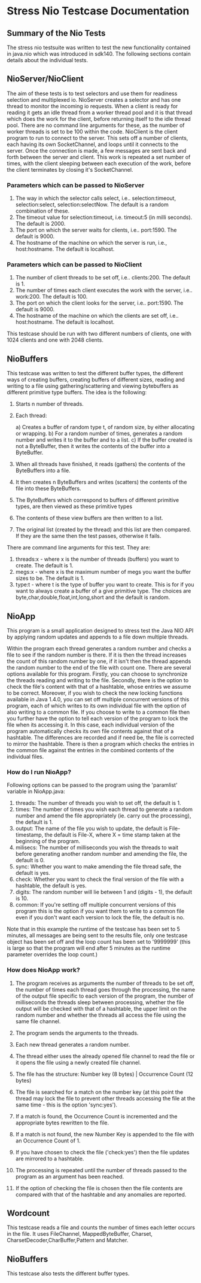 Stress Nio Testcase Documentation 
=================================

Summary of the Nio Tests
--------------------------

The stress nio testsuite was written to test the new functionality contained in java.nio which was introduced in sdk140. The following sections contain details about the individual tests.

NioServer/NioClient
-------------------

The aim of these tests is to test selectors and use them for readiness selection and multiplexed io. NioServer creates a selector and has one thread to monitor the incoming io requests. When a client is ready for reading it gets an idle thread from a worker thread pool and it is that thread which does the work for the client, before returning itself to the idle thread pool. There are no command line arguments for these, as the number of worker threads is set to be 100 within the code. NioClient is the client program to run to connect to the server. This sets off a number of clients, each having its own SocketChannel, and loops until it connects to the server. Once the connection is made, a few messages are sent back and forth between the server and client. This work is repeated a set number of times, with the client sleeping between each execution of the work, before the client terminates by closing it's SocketChannel.  

### Parameters which can be passed to NioServer ###
1. The way in which the selector calls select,  i.e.. selection:timeout, selection:select, selection:selectNow.  The default is a random combination of these.
2. The timeout value for selection:timeout, i.e. timeout:5 (in milli seconds).  The default is 2000.
3. The port on which the server waits for clients,  i.e.. port:1590.  The default is 9000.
4. The hostname of the machine on which the server is run, i.e., host:hostname.  The default is localhost.

### Parameters which can be passed to NioClient ###
1. The number of client threads to be set off,  i.e.. clients:200.  The default is 1.
2. The number of times each client executes the work with the server,  i.e.. work:200.  The default is 100.
3. The port on which the client looks for the server,  i.e.. port:1590.  The default is 9000.
4. The hostname of the machine on which the clients are set off,  i.e.. host:hostname.  The default is localhost.

This testcase should be run with two different numbers of clients, one with 1024 clients and one with 2048 clients.

NioBuffers
----------

This testcase was written to test the different buffer types, the different ways of creating buffers, creating buffers of different sizes, reading and writing to a file using gathering/scattering and viewing bytebuffers as different primitive type buffers. The idea is the following:
1. Starts n number of threads.
2. Each thread:
   
	a)  Creates a buffer of random type t, of random size, by either allocating or wrapping.
    b)  For a random number of times, generates a random number and writes it to the buffer and to a list.
    c)  If the buffer created is not a ByteBuffer, then it writes the contents of the buffer into a ByteBuffer.
3. When all threads have finished, it reads (gathers) the contents of the ByteBuffers into a file.
4. It then creates n ByteBuffers and writes (scatters) the contents of the file into these ByteBuffers.
5. The ByteBuffers which correspond to buffers of different primitive types, are then viewed as these primitive types
6. The contents of these view buffers are then written to a list.
7. The original list (created by the thread) and this list are then compared.  If they are the same then the test passes, otherwise it fails.
 
There are command line arguments for this test. They are:
1. threads:x - where x is the number of threads (buffers) you want to create. The default is 1.
2. megs:x - where x is the maximum number of megs you want the buffer sizes to be. The default is 1.
3. type:t - where t is the type of buffer you want to create. This is for if you want to always create a buffer of a give primitive type. The choices are byte,char,double,float,int,long,short and the default is random.

NioApp
------

This program is a small application designed to stress test the Java NIO API by applying random updates and appends to a file down multiple threads.

Within the program each thread generates a random number and checks a file to see if the random number is there. If it is then the thread increases the count of this random number by one, if it isn't then the thread appends the random number to the end of the file with count one. There are several options available for this program. Firstly, you can choose to synchronize the threads reading and writing to the file. Secondly, there is the option to check the file's content with that of a hashtable, whose entries we assume to be correct. Moreover, if you wish to check the new locking functions available in Java 1.4.0, you can set off multiple concurrent versions of this program, each of which writes to its own individual file with the option of also writing to a common file. If you choose to write to a common file then you further have the option to tell each version of the program to lock the file when its accessing it. In this case, each individual version of the program automatically checks its own file contents against that of a hashtable. The differences are recorded and if need be, the file is corrected to mirror the hashtable. There is then a program which checks the entries in the common file against the entries in the combined contents of the individual files.

### How do I run NioApp? ###
Following options can be passed to the program using the 'paramlist' variable in NioApp.java:   
1. threads: The number of threads you wish to set off, the default is 1. 
2. times: The number of times you wish each thread to generate a random number and amend the file appropriately (ie. carry out the processing), the default is 1.
3. output: The name of the file you wish to update, the default is File-timestamp, the default is File-X, where X = time stamp taken at the beginning of the program. 
4. milisecs: The number of milliseconds you wish the threads to wait before generating another random number and amending the file, the default is 0.
5. sync: Whether you want to make amending the file thread safe, the default is yes.
6. check: Whether you want to check the final version of the file with a hashtable, the default is yes.
7. digits: The random number will lie between 1 and (digits - 1), the default is 10.
8. common: If you're setting off multiple concurrent versions of this program this is the option if you want them to write to a common file even if you don't want each version to lock the file, the default is no.

Note that in this example the runtime of the testcase has been set to 5 minutes, all messages are being sent to the results file, only one testcase object has been set off and the loop count has been set to '9999999' (this is large so that the program will end after 5 minutes as the runtime parameter overrides the loop count.)

### How does NioApp work? ###

1. The program receives as arguments the number of threads to be set off, the number of times each thread goes through the processing, the name of the output file specific to each version of the program, the number of milliseconds the threads sleep between processing, whether the file output will be checked with that of a hashtable, the upper limit on the random number and whether the threads all access the file using the same file channel.
1. The program sends the arguments to the threads.
1. Each new thread generates a random number.
1. The thread either uses the already opened file channel to read the file or it opens the file using a newly created file channel.
1. The file has the structure:
Number key (8 bytes) | Occurrence Count (12 bytes)

1. The file is searched for a match on the number key (at this point the thread may lock the file to prevent other threads accessing the file at the same time - this is the option 'sync:yes').
1. If a match is found, the Occurrence Count is incremented and the appropriate bytes rewritten to the file.
1. If a match is not found, the new Number Key is appended to the file with an Occurrence Count of 1.
1. If you have chosen to check the file ('check:yes') then the file updates are mirrored to a hashtable.
1. The processing is repeated until the number of threads passed to the program as an argument has been reached.
1. If the option of checking the file is chosen then the file contents are compared with that of the hashtable and any anomalies are reported.


Wordcount
---------

This testcase reads a file and counts the number of times each letter occurs in the file.  It uses FileChannel, MappedByteBuffer, Charset, CharsetDecoder,CharBuffer,Pattern and Matcher.

NioBuffers
----------

This testcase also tests the different buffer types.
